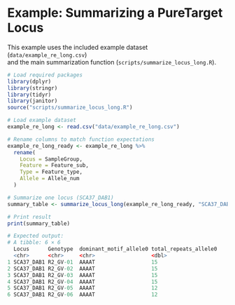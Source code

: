 # Example: Summarizing a PureTarget Locus

This example uses the included example dataset (`data/example_re_long.csv`)  
and the main summarization function (`scripts/summarize_locus_long.R`).

```r
# Load required packages
library(dplyr)
library(stringr)
library(tidyr)
library(janitor)
source("scripts/summarize_locus_long.R")

# Load example dataset
example_re_long <- read.csv("data/example_re_long.csv")

# Rename columns to match function expectations
example_re_long_ready <- example_re_long %>%
  rename(
    Locus = SampleGroup,
    Feature = Feature_sub,
    Type = Feature_type,
    Allele = Allele_num
  )

# Summarize one locus (SCA37_DAB1)
summary_table <- summarize_locus_long(example_re_long_ready, "SCA37_DAB1")

# Print result
print(summary_table)

# Expected output:
# A tibble: 6 × 6
  Locus      Genotype  dominant_motif_allele0 total_repeats_allele0
  <chr>      <chr>     <chr>                  <dbl>
1 SCA37_DAB1 R2_GV-01  AAAAT                  15
2 SCA37_DAB1 R2_GV-02  AAAAT                  15
3 SCA37_DAB1 R2_GV-03  AAAAT                  15
4 SCA37_DAB1 R2_GV-04  AAAAT                  15
5 SCA37_DAB1 R2_GV-05  AAAAT                  12
6 SCA37_DAB1 R2_GV-06  AAAAT                  12
